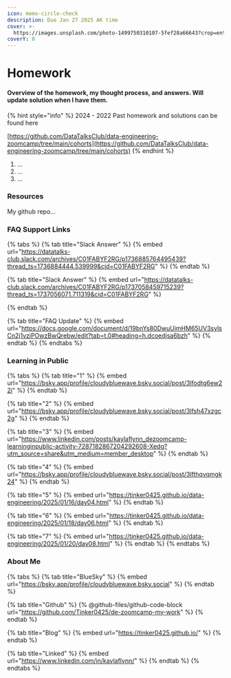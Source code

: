 ```yaml
---
icon: memo-circle-check
description: Due Jan 27 2025 AK time
cover: >-
  https://images.unsplash.com/photo-1499750310107-5fef28a66643?crop=entropy&cs=srgb&fm=jpg&ixid=M3wxOTcwMjR8MHwxfHNlYXJjaHw2fHxzdHVkeSUyMGNvZmZlZXxlbnwwfHx8fDE3Mzc2MDMzMDl8MA&ixlib=rb-4.0.3&q=85
coverY: 0
---
```


# Homework

#### Overview of the homework, my thought process, and answers. Will update solution when I have them.

{% hint style="info" %}
2024 - 2022 Past homework and solutions can be found here

[https://github.com/DataTalksClub/data-engineering-zoomcamp/tree/main/cohorts](https://github.com/DataTalksClub/data-engineering-zoomcamp/tree/main/cohorts)
{% endhint %}

1. ...
2. ...
3. ...



### Resources

My github repo...



### FAQ Support Links

{% tabs %}
{% tab title="Slack Answer" %}
{% embed url="https://datatalks-club.slack.com/archives/C01FABYF2RG/p1736885764495439?thread_ts=1736884444.539999&cid=C01FABYF2RG" %}
{% endtab %}

{% tab title="Slack Answer" %}
{% embed url="https://datatalks-club.slack.com/archives/C01FABYF2RG/p1737058459715239?thread_ts=1737056071.711319&cid=C01FABYF2RG" %}


{% endtab %}

{% tab title="FAQ Update" %}
{% embed url="https://docs.google.com/document/d/19bnYs80DwuUimHM65UV3sylsCn2j1vziPOwzBwQrebw/edit?tab=t.0#heading=h.dcoedjsa6bzh" %}
{% endtab %}
{% endtabs %}

### Learning in Public

{% tabs %}
{% tab title="1" %}
{% embed url="https://bsky.app/profile/cloudybluewave.bsky.social/post/3lfodtg6ew22i" %}
{% endtab %}

{% tab title="2" %}
{% embed url="https://bsky.app/profile/cloudybluewave.bsky.social/post/3lfsh47xzgc2g" %}
{% endtab %}

{% tab title="3" %}
{% embed url="https://www.linkedin.com/posts/kaylaflynn_dezoomcamp-learninginpublic-activity-7287182867204292608-Xedg?utm_source=share&utm_medium=member_desktop" %}
{% endtab %}

{% tab title="4" %}
{% embed url="https://bsky.app/profile/cloudybluewave.bsky.social/post/3lfthqvqmgk24" %}
{% endtab %}

{% tab title="5" %}
{% embed url="https://tinker0425.github.io/data-engineering/2025/01/16/day04.html" %}
{% endtab %}

{% tab title="6" %}
{% embed url="https://tinker0425.github.io/data-engineering/2025/01/18/day06.html" %}
{% endtab %}

{% tab title="7" %}
{% embed url="https://tinker0425.github.io/data-engineering/2025/01/20/day08.html" %}
{% endtab %}
{% endtabs %}

### About Me

{% tabs %}
{% tab title="BlueSky" %}
{% embed url="https://bsky.app/profile/cloudybluewave.bsky.social" %}
{% endtab %}

{% tab title="Github" %}
{% @github-files/github-code-block url="https://github.com/Tinker0425/de-zoomcamp-my-work" %}
{% endtab %}

{% tab title="Blog" %}
{% embed url="https://tinker0425.github.io/" %}
{% endtab %}

{% tab title="Linked" %}
{% embed url="https://www.linkedin.com/in/kaylaflynn/" %}
{% endtab %}
{% endtabs %}

